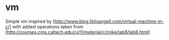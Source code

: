 # vm

Simple vm inspired by [http://www.blog.felixangell.com/virtual-machine-in-c/] with added operations taken from [http://courses.cms.caltech.edu/cs11/material/c/mike/lab8/lab8.html]
